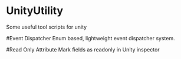 # UnityUtility
Some useful tool scripts for unity

#Event Dispatcher
Enum based, lightweight event dispatcher system.

#Read Only Attribute
Mark fields as readonly in Unity inspector
